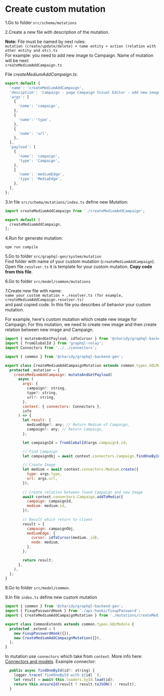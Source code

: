 # Create custom mutation

1.Go to folder `src/schema/mutations`

2.Create a new file with description of the mutation.

**Note:** File must be named by next rules:  
`mutation (create/update/delete) + name entity + action (relation with other entity and etc).ts`  
For example: you need to add new image to Campaign. Name of mutation will be next:  
`createMediumAddCampaign.ts`

File _createMediumAddCampaign.ts_:

```javascript
export default {
  'name': 'createMediumAddCampaign',
  'desciption': 'Campaign - page Campaign Visual Editor - add new image for Campaign',
  'args': [
    {
      'name': 'campaign',
    },
    {
      'name': 'type',
    },
    {
      'name': 'url',
    },
  ],
  'payload': [
    {
      'name': 'campaign',
      'type': 'Campaign',
    },
    {
      'name': 'mediumEdge',
      'type': 'MediaEdge',
    },
  ],
};
```

3.In file `src/schema/mutations/index.ts` define new Mutation:

```javascript
import createMediumAddCampaign from './createMediumAddCampaign';

export default [
  createMediumAddCampaign,
];
```

4.Run for generate mutation:

```
npm run compile
```

5.Go to folder `src/graphql-gen/system/mutation`  
Find folder with name of your custom mutation \(`createMediumAddCampaign`\). Open file `resolver.ts` it is template for your custom mutation. **Copy code from this file**.

6.Go to folder `src/model/common/mutations`

7.Create new file with name:  
`name your custom mutation + .resolver.ts (for example, createMediumAddCampaign.resolver.ts)`  
and past copied code. In this file you describes of behavior your custom mutation.

For example, here's custom mutation which create new image for Campaign. For this mutation, we need to create new image and then create relation between new image and Campaign.

```javascript
import { mutateAndGetPayload, idToCursor } from '@charidy/graphql-backend-common';
import { fromGlobalId } from 'graphql-relay';
import Connectors from '../../connectors';

import { common } from '@charidy/graphql-backend-gen';

export class CreateMediumAddCampaignMutation extends common.types.GQLModule {
  protected _mutation = {
    createMediumAddCampaign: mutateAndGetPayload(
      async (
        args: {
          campaign?: string,
          type?: string,
          url?: string,
        },
        context: { connectors: Connectors },
        info
      ) => {
        let result: {
          mediumEdge?: any; // Return Medium of Campaign,
          campaign?: any; // Return Campaign,
        };

        let campaignId = fromGlobalId(args.campaign).id;

        // Find Campaign
        let campaignObj = await context.connectors.Campaign.findOneById(campaignId);

        // Create Image
        let medium = await context.connectors.Medium.create({
          type: args.type,
          url: args.url,
        });
        
        // Create relation between found Campaign and new Image
        await context.connectors.Campaign.addToMedia({
          campaign: campaignId,
          medium: medium.id,
        });
        
        // Result which return to client
        result = {
          campaign: campaignObj,
          mediumEdge: {
            cursor: idToCursor(medium._id),
            node: medium,
          },
        };

        return result;
      },
    ),
  };
}
```

8.Go to folder `src/model/common`.

9.In file `index.ts` define new custom mutation

```javascript
import { common } from '@charidy/graphql-backend-gen';
import { FixupPasswordHook } from './api-hooks/fixupPassword';
import { CreateMediumAddCampaignMutation } from './mutations/createMediumAddCampaign.resolver'; // your customer mutation

export class CommonExtends extends common.types.GQLModule {
  protected _extend = [
    new FixupPasswordHook({}),
    new CreateMediumAddCampaignMutation({}),
  ];
}
```
In mutation use `connectors` which take from `context`. More info here: [Connectors and models](https://github.com/apollographql/graphql-tools/blob/master/designs/connectors.md).
Example connector:
```javascript
  public async findOneById(id?: string) {
    logger.trace(`findOneById with ${id} `);
    let result = await this.loaders.byId.load(id);
    return this.ensureId(result ? result.toJSON() : result);
  }
```





